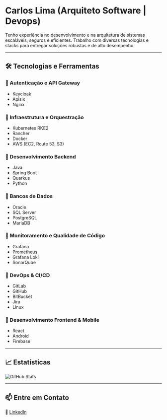 # Carlos Lima (Arquiteto Software | Devops)

Tenho experiência no desenvolvimento e na arquitetura de sistemas escaláveis, seguros e eficientes. Trabalho com diversas tecnologias e stacks para entregar soluções robustas e de alto desempenho.

---

## 🛠️ Tecnologias e Ferramentas

### 🔹 Autenticação e API Gateway
- Keycloak
- Apisix
- Nginx

### 🔹 Infraestrutura e Orquestração
- Kubernetes RKE2
- Rancher
- Docker
- AWS (EC2, Route 53, S3)

### 🔹 Desenvolvimento Backend
- Java
- Spring Boot
- Quarkus
- Python

### 🔹 Bancos de Dados
- Oracle
- SQL Server
- PostgreSQL
- MariaDB

### 🔹 Monitoramento e Qualidade de Código
- Grafana
- Prometheus
- Grafana Loki
- SonarQube

### 🔹 DevOps & CI/CD
- GitLab
- GitHub
- BitBucket
- Jira
- Linux

### 🔹 Desenvolvimento Frontend & Mobile
- React
- Android
- Firebase

---

## 📈 Estatísticas
![GitHub Stats](https://github-readme-stats.vercel.app/api?username=seu-usuario&show_icons=true&theme=dark)

---

## 📫 Entre em Contato
🔗 [LinkedIn](https://www.linkedin.com/in/lima.carlosr/)  

